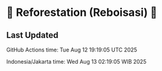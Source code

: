 
# 🌳 Reforestation (Reboisasi) 🌲

## Last Updated

GitHub Actions time: Tue Aug 12 19:19:05 UTC 2025

Indonesia/Jakarta time: Wed Aug 13 02:19:05 WIB 2025
